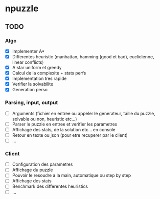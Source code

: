 # npuzzle

## TODO

### Algo
- [X] Implementer A*
- [X] Differentes heuristic (manhattan, hamming (good et bad), euclidienne, linear conflicts)
- [X] A star uniform et greedy
- [X] Calcul de la complexite + stats perfs
- [X] Implementation tres rapide
- [X] Verifier la solvabilite
- [X] Generation perso

### Parsing, input, output
- [ ] Arguments (fichier en entree ou appeler le generateur, taille du puzzle, solvable ou non, heuristic etc...)
- [ ] Parser le puzzle en entree et verifier les parametres
- [ ] Affichage des stats, de la solution etc... en console
- [ ] Retour en texte ou json (pour etre recuperer par le client)
- [ ] ...

### Client
- [ ] Configuration des parametres
- [ ] Affichage du puzzle
- [ ] Pouvoir le resoudre a la main, automatique ou step by step
- [ ] Affichage des stats
- [ ] Benchmark des differentes heuristics
- [ ] ...
